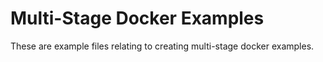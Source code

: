 # Multi-Stage Docker Examples
These are example files relating to creating multi-stage docker examples.
